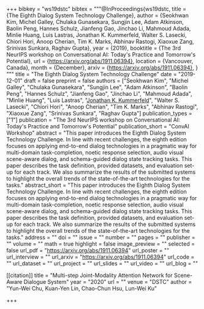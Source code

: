 +++
bibkey = "ws19dstc"
bibtex = """@InProceedings{ws19dstc,
  title     = {The Eighth Dialog System Technology Challenge},
  author    = {Seokhwan Kim, Michel Galley, Chulaka Gunasekara, Sungjin Lee, Adam Atkinson, Baolin Peng, Hannes Schulz, Jianfeng Gao, Jinchao Li, Mahmoud Adada, Minlie Huang, Luis Lastras, Jonathan K. Kummerfeld, Walter S. Lasecki, Chiori Hori, Anoop Cherian, Tim K. Marks, Abhinav Rastogi, Xiaoxue Zang, Srinivas Sunkara, Raghav Gupta},
  year      = {2019},
  booktitle = {The 3rd NeurIPS workshop on Conversational AI: Today's Practice and Tomorrow's Potential},
  url       = {https://arxiv.org/abs/1911.06394},
  location  = {Vancouver, Canada},
  month     = {December},
  arxiv     = {https://arxiv.org/abs/1911.06394},
}
"""
title = "The Eighth Dialog System Technology Challenge"
date = "2019-12-01"
draft = false
preprint = false
authors = ["Seokhwan Kim", "Michel Galley", "Chulaka Gunasekara", "Sungjin Lee", "Adam Atkinson", "Baolin Peng", "Hannes Schulz", "Jianfeng Gao", "Jinchao Li", "Mahmoud Adada", "Minlie Huang", "Luis Lastras", "<span style='text-decoration:underline;'>Jonathan K. Kummerfeld</span>", "Walter S. Lasecki", "Chiori Hori", "Anoop Cherian", "Tim K. Marks", "Abhinav Rastogi", "Xiaoxue Zang", "Srinivas Sunkara", "Raghav Gupta"]
publication_types = ["1"]
publication = "The 3rd NeurIPS workshop on Conversational AI: Today's Practice and Tomorrow's Potential"
publication_short = "ConvAI Workshop"
abstract = "This paper introduces the Eighth Dialog System Technology Challenge. In line with recent challenges, the eighth edition focuses on applying end-to-end dialog technologies in a pragmatic way for multi-domain task-completion, noetic response selection, audio visual scene-aware dialog, and schema-guided dialog state tracking tasks. This paper describes the task definition, provided datasets, and evaluation set-up for each track. We also summarize the results of the submitted systems to highlight the overall trends of the state-of-the-art technologies for the tasks."
abstract_short = "This paper introduces the Eighth Dialog System Technology Challenge. In line with recent challenges, the eighth edition focuses on applying end-to-end dialog technologies in a pragmatic way for multi-domain task-completion, noetic response selection, audio visual scene-aware dialog, and schema-guided dialog state tracking tasks. This paper describes the task definition, provided datasets, and evaluation set-up for each track. We also summarize the results of the submitted systems to highlight the overall trends of the state-of-the-art technologies for the tasks."
address = ""
doi = ""
issue = ""
number = ""
pages = ""
publisher = ""
volume = ""
math = true
highlight = false
image_preview = ""
selected = false
url_pdf = "https://arxiv.org/abs/1911.06394"
url_poster = ""
url_interview = ""
url_arxiv = "https://arxiv.org/abs/1911.06394"
url_code = ""
url_dataset = ""
url_project = ""
url_slides = ""
url_video = ""
url_blog = ""

[[citation]]
title = "Multi-step Joint-Modality Attention Network for Scene-Aware Dialogue System"
year = "2020"
url = ""
venue = "DSTC"
author = "Yun-Wei Chu, Kuan-Yen Lin, Chao-Chun Hsu, Lun-Wei Ku"


+++